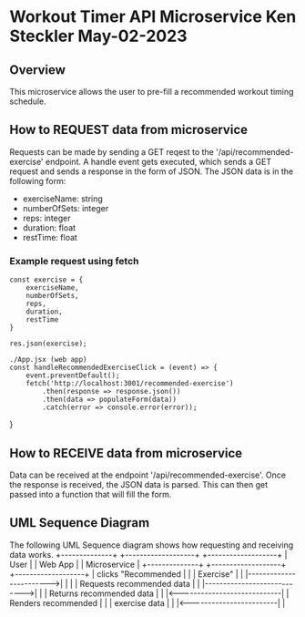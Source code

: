 Workout Timer API Microservice
Ken Steckler
May-02-2023
===
## Overview
This microservice allows the user to pre-fill a recommended workout timing schedule.

## How to REQUEST data from microservice
Requests can be made by sending a GET reqest to the '/api/recommended-exercise' endpoint. A handle event gets executed, which sends a GET request and sends a response in the form of JSON. The JSON data is in the following form:
- exerciseName: string 
- numberOfSets: integer
- reps: integer
- duration: float
- restTime: float

### Example request using fetch
    const exercise = {
        exerciseName,
        numberOfSets, 
        reps,
        duration,
        restTime
    }

    res.json(exercise);

    ./App.jsx (web app)
    const handleRecommendedExerciseClick = (event) => {
        event.preventDefault();
        fetch('http://localhost:3001/recommended-exercise')
            .then(response => response.json())
            .then(data => populateForm(data))
            .catch(error => console.error(error));
  }


## How to RECEIVE data from microservice
Data can be received at the endpoint '/api/recommended-exercise'. Once the response is received, the JSON data is parsed. This can then get passed into a function that will fill the form.


## UML Sequence Diagram
The following UML Sequence diagram shows how requesting and receiving data works. 
+--------------+       +-------------------+      +-------------------+
| User         |       | Web App           |      | Microservice      |
+--------------+       +-------------------+      +-------------------+
       | clicks "Recommended     |                             |
       | Exercise"               |                             |
       |------------------------>|                             |
       |                         |  Requests recommended data  |
       |                         |---------------------------->|
       |                         |   Returns recommended data  |
       |                         |<----------------------------|
       |   Renders recommended   |                             |
       |   exercise data         |                             |
       |<------------------------|                             |